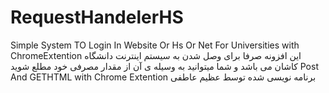# RequestHandelerHS
Simple System TO Login In Website Or Hs Or Net For Universities with ChromeExtention
این افزونه صرفا برای وصل شدن به  سیستم اینترنت دانشگاه کاشان می باشد و شما میتوانید به وسیله ی آن از مقدار مصرفی خود مطلع شوید
Post And GETHTML with Chrome Extention
برنامه نویسی شده توسط عظیم عاطفی
